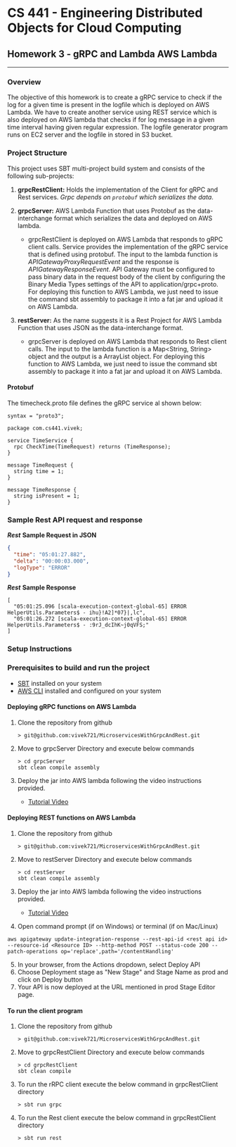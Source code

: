 # CS 441 - Engineering Distributed Objects for Cloud Computing
## Homework 3 - gRPC and Lambda AWS Lambda
---

### Overview

The objective of this homework is to create a gRPC service to check if the log for a given time is present in the logfile which is deployed on AWS Lambda.
We have to create another service using REST service which is also deployed on AWS lambda that checks if for log message in a given time interval having given regular expression.
The logfile generator program runs on EC2 server and the logfile in stored in S3 bucket.

### Project Structure

This project uses SBT multi-project build system and consists of the following sub-projects:

1. **grpcRestClient:** Holds the implementation of the Client for gRPC and Rest services. *Grpc depends on `protobuf` which serializes the data*.
    
2. **grpcServer:** AWS Lambda Function that uses Protobuf as the data-interchange format which serializes the data and deployed on AWS lambda.
    - grpcRestClient is deployed on AWS Lambda that responds to gRPC client calls. Service provides the implementation of the gRPC service that is defined using protobuf.
      The input to the lambda function is *APIGatewayProxyRequestEvent* and the response is *APIGatewayResponseEvent*.
      API Gateway must be configured to pass binary data in the request body of the client by configuring the Binary Media Types settings of the API to application/grpc+proto.
      For deploying this function to AWS Lambda, we just need to issue the command sbt assembly to package it into a fat jar and upload it on AWS Lambda.

3. **restServer:** As the name suggests it is a Rest Project for AWS Lambda Function that uses JSON as the data-interchange format.
    - grpcServer is deployed on AWS Lambda that responds to Rest client calls. The input to the lambda function is a Map<String, String> object and the output is a ArrayList<String> object.
      For deploying this function to AWS Lambda, we just need to issue the command sbt assembly to package it into a fat jar and upload it on AWS Lambda.

#### Protobuf 

The timecheck.proto file defines the gRPC service al shown below:

```text
syntax = "proto3";

package com.cs441.vivek;

service TimeService {
  rpc CheckTime(TimeRequest) returns (TimeResponse);
}

message TimeRequest {
  string time = 1;
}

message TimeResponse {
  string isPresent = 1;
}
```

### Sample Rest API request and response

***Rest***
**Sample Request in JSON**
```json
{
  "time": "05:01:27.882",
  "delta": "00:00:03.000",
  "logType": "ERROR"
}
```
***Rest***
**Sample Response**

```
[
  "05:01:25.096 [scala-execution-context-global-65] ERROR HelperUtils.Parameters$ - ihu}!A2]*07}|,lc",
  "05:01:26.272 [scala-execution-context-global-65] ERROR HelperUtils.Parameters$ - :9rJ_dcIhK~j0qVFS;"
]
```


### Setup Instructions
### Prerequisites to build and run the project

- [SBT](https://www.scala-sbt.org/) installed on your system
- [AWS CLI](https://docs.aws.amazon.com/cli/latest/userguide/cli-chap-install.html) installed and configured on your system

#### Deploying gRPC functions on AWS Lambda

1. Clone the repository from github
    ```text
    > git@github.com:vivek721/MicroservicesWithGrpcAndRest.git
    ```

2. Move to grpcServer Directory and execute below commands
   ```text
   > cd grpcServer
   sbt clean compile assembly
   ```
3. Deploy the jar into AWS lambda following the video instructions provided.
   - [Tutorial Video](https://youtu.be/IuaJEGvDCUg)



#### Deploying REST functions on AWS Lambda

1. Clone the repository from github
    ```text
    > git@github.com:vivek721/MicroservicesWithGrpcAndRest.git
    ```

2. Move to restServer Directory and execute below commands
   ```text
   > cd restServer
   sbt clean compile assembly
   ```
3. Deploy the jar into AWS lambda following the video instructions provided.

   - [Tutorial Video](https://youtu.be/IuaJEGvDCUg)
4. Open command prompt (if on Windows) or terminal (if on Mac/Linux)
 ```text
 aws apigateway update-integration-response --rest-api-id <rest api id> --resource-id <Resource ID> --http-method POST --status-code 200 --patch-operations op='replace',path='/contentHandling'
```
5. In your browser, from the Actions dropdown, select Deploy API
6. Choose Deployment stage as "New Stage" and Stage Name as prod and click on Deploy button
7. Your API is now deployed at the URL mentioned in prod Stage Editor page.

#### To run the client program

1. Clone the repository from github
    ```text
    > git@github.com:vivek721/MicroservicesWithGrpcAndRest.git
    ```
2. Move to grpcRestClient Directory and execute below commands
   ```text
   > cd grpcRestClient
   sbt clean compile 
   ```
3. To run the rRPC client execute the below command in grpcRestClient directory
    ```text
    > sbt run grpc 
   ```
4. To run the Rest client execute the below command in grpcRestClient directory
    ```text
    > sbt run rest 
   ```
